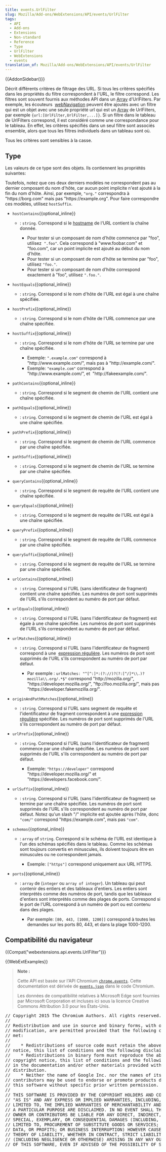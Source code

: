 ```yaml
---
title: events.UrlFilter
slug: Mozilla/Add-ons/WebExtensions/API/events/UrlFilter
tags:
  - API
  - Add-ons
  - Extensions
  - Non-standard
  - Reference
  - Type
  - UrlFilter
  - WebExtensions
  - events
translation_of: Mozilla/Add-ons/WebExtensions/API/events/UrlFilter
---
```

{{AddonSidebar()}}

Décrit différents critères de filtrage des URL. Si tous les critères spécifiés dans les propriétés du filtre correspondent à l'URL, le filtre correspond. Les filtres sont souvent fournis aux méthodes API dans un [Array](/fr/docs/Web/JavaScript/Reference/Global_Objects/Array) d'UrlFilters. Par exemple, les écouteurs  [webNavigation](/fr/Add-ons/WebExtensions/API/webNavigation) peuvent être ajoutés avec un filtre qui est un objet avec une seule propriété url qui est un [Array](/fr/docs/Web/JavaScript/Reference/Global_Objects/Array) de UrlFilters, par exemple `{url:[UrlFilter,UrlFilter,...]}`. Si un filtre dans le tableau de UrlFilters correspond, il est considéré comme une correspondance pour le tableau. En effet, les critères spécifiés dans un seul filtre sont associés ensemble, alors que tous les filtres individuels dans un tableau sont où.

Tous les critères sont sensibles à la casse.

## Type

Les valeurs de ce type sont des objets. Ils contiennent les propriétés suivantes:

Toutefois, notez que ces deux derniers modèles ne correspondent pas au dernier composant du nom d'hôte, car aucun point implicite n'est ajouté à la fin du nom d'hôte. Ainsi, par exemple, `"org."` correspondra à "https\://borg.com" mais pas "https\://example.org". Pour faire correspondre ces modèles, utilisez `hostSuffix`.

- `hostContains`{{optional_inline}}

  - : `string`. Correspond si le [hostname](/fr/docs/Web/API/HTMLHyperlinkElementUtils/hostname) de l'URL contient la chaîne donnée.

    - Pour tester si un composant de nom d'hôte commence par "foo", utilisez  `".foo"`. Cela correspond à "www\.foobar.com" et "foo.com", car un point implicite est ajouté au début du nom d'hôte.
    - Pour tester si un composant de nom d'hôte se termine par "foo", utilisez `"foo."`.
    - Pour tester si un composant de nom d'hôte correspond exactement à "foo", utilisez `".foo."`.

- `hostEquals`{{optional_inline}}
  - : `string`. Correspond si le nom d'hôte de l'URL est égal à une chaîne spécifiée.
- `hostPrefix`{{optional_inline}}
  - : `string`. Correspond si le nom d'hôte de l'URL commence par une chaîne spécifiée.
- `hostSuffix`{{optional_inline}}

  - : `string`. Correspond si le nom d'hôte de l'URL se termine par une chaîne spécifiée.

    - Exemple: `".example.com"` correspond à "http\://www\.example.com/", mais pas à "http\://example.com/".
    - Exemple: `"example.com"` correspond à "http\://www\.example.com/", et  "http\://fakeexample.com/".

- `pathContains`{{optional_inline}}
  - : `string`. Correspond si le segment de chemin de l'URL contient une chaîne spécifiée.
- `pathEquals`{{optional_inline}}
  - : `string`. Correspond si le segment de chemin de l'URL est égal à une chaîne spécifiée.
- `pathPrefix`{{optional_inline}}
  - : `string`. Correspond si le segment de chemin de l'URL commence par une chaîne spécifiée.
- `pathSuffix`{{optional_inline}}
  - : `string`. Correspond si le segment de chemin de l'URL se termine par une chaîne spécifiée.
- `queryContains`{{optional_inline}}
  - : `string`. Correspond si le segment de requête de l'URL contient une chaîne spécifiée.
- `queryEquals`{{optional_inline}}
  - : `string`. Correspond si le segment de requête de l'URL est égal à une chaîne spécifiée.
- `queryPrefix`{{optional_inline}}
  - : `string`. Correspond si le segment de requête de l'URL commence par une chaîne spécifiée.
- `querySuffix`{{optional_inline}}
  - : `string`. Correspond si le segment de requête de l'URL se termine par une chaîne spécifiée.
- `urlContains`{{optional_inline}}
  - : `string`. Correspond si l'URL (sans identificateur de fragment) contient une chaîne spécifiée. Les numéros de port sont supprimés de l'URL s'ils correspondent au numéro de port par défaut.
- `urlEquals`{{optional_inline}}
  - : `string`. Correspond si l'URL (sans l'identificateur de fragment) est égale à une chaîne spécifiée. Les numéros de port sont supprimés de l'URL s'ils correspondent au numéro de port par défaut.
- `urlMatches`{{optional_inline}}

  - : `string`. Correspond si l'URL (sans l'identificateur de fragment) correspond à une  [expression régulière](/fr/docs/Web/JavaScript/Guide/Regular_Expressions). Les numéros de port sont supprimés de l'URL s'ils correspondent au numéro de port par défaut.

    - Par exemple : `urlMatches: "^[^:]*:(?://)?(?:[^/]*\\.)?mozilla\\.org/.*$"` correspond "http\://mozilla.org/", "https\://developer.mozilla.org/", "ftp\://foo.mozilla.org/", mais pas "https\://developer.fakemozilla.org/".

- `originAndPathMatches`{{optional_inline}}
  - : `string`. Correspond si l'URL sans segment de requête et l'identificateur de fragment correspondent à une [expression régulière](/fr/docs/Web/JavaScript/Guide/Regular_Expressions) spécifiée. Les numéros de port sont supprimés de l'URL s'ils correspondent au numéro de port par défaut.
- `urlPrefix`{{optional_inline}}

  - : `string`. Correspond si l'URL (sans l'identificateur de fragment) commence par une chaîne spécifiée. Les numéros de port sont supprimés de l'URL s'ils correspondent au numéro de port par défaut.

    - Exemple: `"https://developer"` correspond "https\://developer.mozilla.org/" et  "https\://developers.facebook.com/".

- `urlSuffix`{{optional_inline}}
  - : `string`. Correspond si l'URL (sans l'identificateur de fragment) se termine par une chaîne spécifiée. Les numéros de port sont supprimés de l'URL s'ils correspondent au numéro de port par défaut. Notez qu'un slash "/" implicite est ajoutée après l'hôte, donc `"com/"` correspond "https\://example.com", mais pas `"com"`.
- `schemas`{{optional_inline}}

  - : `array` of `string`. Correspond si le schéma de l'URL est identique à l'un des schémas spécifiés dans le tableau. Comme les schémas sont toujours convertis en minuscules, ils doivent toujours être en minuscules ou ne correspondent jamais.

    - Exemple: `["https"]` correspond uniquement aux URL HTTPS.

- `ports`{{optional_inline}}

  - : `array` de (`integer` ou `array of integer`). Un tableau qui peut contenir des entiers et des tableaux d'entiers. Les entiers sont interprétés comme des numéros de port, tandis que les tableaux d'entiers sont interprétés comme des plages de ports. Correspond si le port de l'URL correspond à un numéro de port ou est contenu dans des plages.

    - Par exemple: `[80, 443, [1000, 1200]]` correspond à toutes les demandes sur les ports 80, 443, et dans la plage 1000-1200.

## Compatibilité du navigateur

{{Compat("webextensions.api.events.UrlFilter")}}

{{WebExtExamples}}

> **Note :**
>
> Cette API est basée sur l'API Chromium [`chrome.events`](https://developer.chrome.com/extensions/events). Cette documentation est dérivée de [`events.json`](https://chromium.googlesource.com/chromium/src/+/master/extensions/common/api/events.json) dans le code Chromium.
>
> Les données de compatibilité relatives à Microsoft Edge sont fournies par Microsoft Corporation et incluses ici sous la licence Creative Commons Attribution 3.0 pour les États-Unis.

<div class="hidden"><pre>// Copyright 2015 The Chromium Authors. All rights reserved.
//
// Redistribution and use in source and binary forms, with or without
// modification, are permitted provided that the following conditions are
// met:
//
//    * Redistributions of source code must retain the above copyright
// notice, this list of conditions and the following disclaimer.
//    * Redistributions in binary form must reproduce the above
// copyright notice, this list of conditions and the following disclaimer
// in the documentation and/or other materials provided with the
// distribution.
//    * Neither the name of Google Inc. nor the names of its
// contributors may be used to endorse or promote products derived from
// this software without specific prior written permission.
//
// THIS SOFTWARE IS PROVIDED BY THE COPYRIGHT HOLDERS AND CONTRIBUTORS
// "AS IS" AND ANY EXPRESS OR IMPLIED WARRANTIES, INCLUDING, BUT NOT
// LIMITED TO, THE IMPLIED WARRANTIES OF MERCHANTABILITY AND FITNESS FOR
// A PARTICULAR PURPOSE ARE DISCLAIMED. IN NO EVENT SHALL THE COPYRIGHT
// OWNER OR CONTRIBUTORS BE LIABLE FOR ANY DIRECT, INDIRECT, INCIDENTAL,
// SPECIAL, EXEMPLARY, OR CONSEQUENTIAL DAMAGES (INCLUDING, BUT NOT
// LIMITED TO, PROCUREMENT OF SUBSTITUTE GOODS OR SERVICES; LOSS OF USE,
// DATA, OR PROFITS; OR BUSINESS INTERRUPTION) HOWEVER CAUSED AND ON ANY
// THEORY OF LIABILITY, WHETHER IN CONTRACT, STRICT LIABILITY, OR TORT
// (INCLUDING NEGLIGENCE OR OTHERWISE) ARISING IN ANY WAY OUT OF THE USE
// OF THIS SOFTWARE, EVEN IF ADVISED OF THE POSSIBILITY OF SUCH DAMAGE.
</pre></div>
